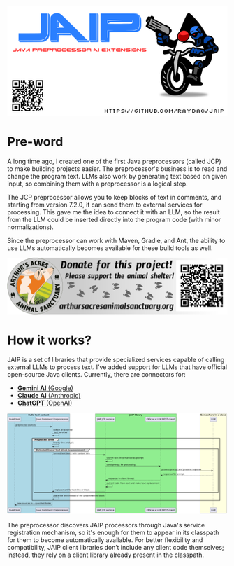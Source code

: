 ![JAIP Project logo](assets/git_banner.png)   
   
# Pre-word

A long time ago, I created one of the first Java preprocessors (called JCP) to make building projects easier. The
preprocessor's business
is to read and change the program text. LLMs also work by generating text based on given input, so combining them with
a preprocessor is a logical step.

The JCP preprocessor allows you to keep blocks of text in comments, and starting from version 7.2.0, it can send them to
external services for processing. This gave me the idea to connect it with an LLM, so the result from the LLM could be
inserted directly into the program code (with minor normalizations).

Since the preprocessor can work with Maven, Gradle, and Ant, the ability to use LLMs automatically becomes available
for these build tools as well.

[![Arthur's acres sanctuary donation](assets/arthur_sanctuary_banner.png)](https://www.arthursacresanimalsanctuary.org/donate)


# How it works?

JAIP is a set of libraries that provide specialized services capable of calling external LLMs to process text. I’ve
added support for LLMs that have official open-source Java clients.
Currently, there are connectors for:

- [__Gemini AI__ (Google)](https://gemini.google.com/app)
- [__Claude AI__ (Anthropic)](https://claude.ai)
- [__ChatGPT__ (OpenAI)](https://chatgpt.com/)

![Sequence diagram](assets/sequence1.png)   

The preprocessor discovers JAIP processors through Java's service registration mechanism, so it's enough for them to 
appear in its classpath for them to become automatically available. For better flexibility and compatibility, JAIP client
libraries don’t include any client code themselves; instead, they rely on a client library already present in the classpath.
